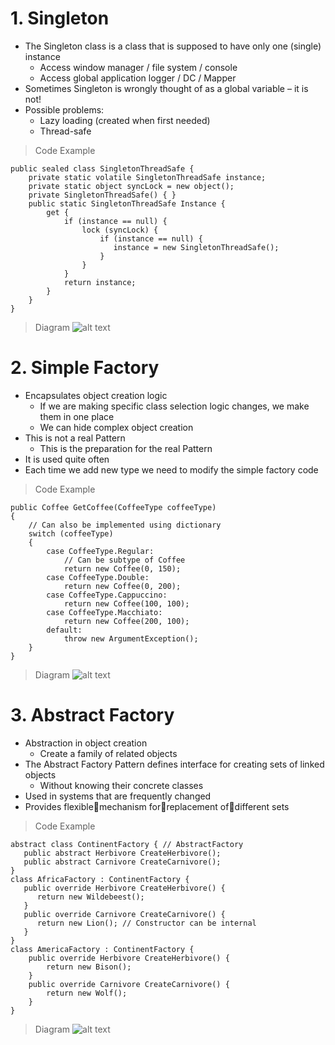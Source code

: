 # 1. Singleton
* The Singleton class is a class that is supposed to have only one (single) instance
    * Access window manager / file system / console
    * Access global application logger / DC / Mapper
* Sometimes Singleton is wrongly thought of as a global variable – it is not!
* Possible problems:
    * Lazy loading (created when first needed)
    * Thread-safe
      
> Code Example
```CSharp
public sealed class SingletonThreadSafe {
    private static volatile SingletonThreadSafe instance;
    private static object syncLock = new object();
    private SingletonThreadSafe() { }
    public static SingletonThreadSafe Instance {
        get {
            if (instance == null) {
                lock (syncLock) {
                    if (instance == null) {
                       instance = new SingletonThreadSafe();
                    }
                }
            }
            return instance;
        }
    }
}
```
> Diagram
![alt text](http://www.codeproject.com/KB/cpp/singletonrvs/Singleton_RVS_src.jpg)

# 2. Simple Factory
* Encapsulates object creation logic
    * If we are making specific class selection logic changes, we make them in one place
    * We can hide complex object creation
* This is not a real Pattern
    * This is the preparation for the real Pattern
* It is used quite often
* Each time we add new type we need to modify the simple factory code

> Code Example
```CSharp
public Coffee GetCoffee(CoffeeType coffeeType)
{
    // Can also be implemented using dictionary
    switch (coffeeType)
    {
        case CoffeeType.Regular:
            // Can be subtype of Coffee
            return new Coffee(0, 150);
        case CoffeeType.Double:
            return new Coffee(0, 200);
        case CoffeeType.Cappuccino:
            return new Coffee(100, 100);
        case CoffeeType.Macchiato:
            return new Coffee(200, 100);
        default:
            throw new ArgumentException();
    }
}
```
> Diagram
![alt text](https://upload.wikimedia.org/wikipedia/commons/thumb/5/54/Abstract_Factory_in_LePUS3_vector.svg/2000px-Abstract_Factory_in_LePUS3_vector.svg.png)

# 3. Abstract Factory
* Abstraction in object creation
    * Create a family of related objects
* The Abstract Factory Pattern defines interface for creating sets of linked objects
    * Without knowing their concrete classes
* Used in systems that are frequently changed
* Provides flexiblemechanism forreplacement ofdifferent sets

> Code Example
```CSharp
abstract class ContinentFactory { // AbstractFactory
   public abstract Herbivore CreateHerbivore();
   public abstract Carnivore CreateCarnivore();
}
class AfricaFactory : ContinentFactory {
   public override Herbivore CreateHerbivore() {
      return new Wildebeest();
   }
   public override Carnivore CreateCarnivore() {
      return new Lion(); // Constructor can be internal
   }
}
class AmericaFactory : ContinentFactory {
    public override Herbivore CreateHerbivore() {
        return new Bison();
    }
    public override Carnivore CreateCarnivore() {
        return new Wolf();
    }
}
```
> Diagram
![alt text](http://www.bogotobogo.com/DesignPatterns/images/abstfactorymethod/Abstract_Factory_design_pattern.png)
